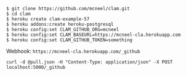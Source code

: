 ```
$ git clone https://github.com/mcneel/clam.git
$ cd clam
$ heroku create clam-example-57
$ heroku addons:create heroku-postgresql
$ heroku config:set CLAM_GITHUB_ORG=mcneel
$ heroku config:set CLAM_BASEURL=https://mcneel-cla.herokuapp.com
$ heroku config:set CLAM_GITHUB_TOKEN=something
```

Webhook: `https://mcneel-cla.herokuapp.com/_github`
```
curl -d @pull.json -H "Content-Type: application/json" -X POST localhost:5000/_github
```
